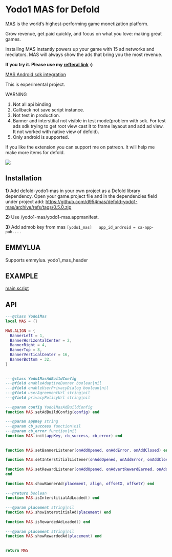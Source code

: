 

# Yodo1 MAS for Defold

[MAS](https://www.yodo1.com/monetization) is the world’s highest-performing game monetization platform.

Grow revenue, get paid quickly, and focus on what you love: making great games.

Installing MAS instantly powers up your game with 15 ad networks and mediators. MAS will always show the ads that bring you the most revenue.


**If you try it. Please use my [refferal link](https://mas.yodo1.com/register?referral_code=RP_EICLH85) :)**


[MAS Android sdk integration](https://developers.yodo1.com/knowledge-base/android-sdk-integration/)


This is experimental project.

WARNING

1. Not all api binding
2. Callback not save script instance.
3. Not test in production.
4. Banner and interstitial not visible in test mode(problem with sdk. For test ads sdk trying to get root view cast it to frame layaout and add ad view. 
It not worked with native view of defold).
5. Only android is supported.

If you like the extension you can support me on patreon.
It will help me make more items for defold.

[![](https://c5.patreon.com/external/logo/become_a_patron_button.png)](https://www.patreon.com/d954mas)




## Installation

__1)__ Add defold-yodo1-mas in your own project as a Defold library dependency. Open your game.project file and in the dependencies field under project add:
https://github.com/d954mas/defold-yodo1-mas/archive/refs/tags/0.5.0.zip

__2)__ Use /yodo1-mas/yodo1-mas.appmanifest.

__3)__ Add admob key from mas
``
[yodo1_mas]  
app_id_android = ca-app-pub-...
``


## EMMYLUA
Supports emmylua. yodo1_mas_header

## EXAMPLE
[main.script](https://github.com/d954mas/defold-yodo1-mas/blob/master/main/main.script)

## API
```lua
---@class Yodo1Mas  
local MAS = {}  
  
MAS.ALIGN = {  
  BannerLeft = 1,  
  BannerHorizontalCenter = 2,  
  BannerRight = 4,  
  BannerTop = 8,  
  BannerVerticalCenter = 16,  
  BannerBottom = 32,  
}  
  
  
---@class Yodo1MasAdBuildConfig  
---@field enableAdaptiveBanner boolean|nil  
---@field enableUserPrivacyDialog boolean|nil  
---@field userAgreementUrl string|nil  
---@field privacyPolicyUrl string|nil  
  
---@param config Yodo1MasAdBuildConfig  
function MAS.setAdBuildConfig(config) end  
  
---@param appKey string  
---@param cb_success function|nil  
---@param cb_error function|nil  
function MAS.init(appKey, cb_success, cb_error) end  
  
  
function MAS.setBannerListener(onAddOpened, onAddError, onAddClosed) end  
  
function MAS.setInterstitialListener(onAddOpened, onAddError, onAddClosed) end  
  
function MAS.setRewardListener(onAddOpened, onAdvertRewardEarned, onAddError, onAddClosed)  
end  
  
function MAS.showBannerAd(placement, align, offsetX, offsetY) end  
  
---@return boolean  
function MAS.isInterstitialAdLoaded() end  
  
---@param placement string|nil  
function MAS.showInterstitialAd(placement) end  
  
function MAS.isRewardedAdLoaded() end  
  
---@param placement string|nil  
function MAS.showRewardedAd(placement) end  
  
  
return MAS
```

